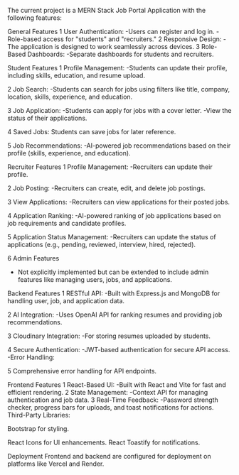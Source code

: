The current project is a MERN Stack Job Portal Application with the following features:

General Features
1 User Authentication:
  -Users can register and log in.
  -Role-based access for "students" and "recruiters."
2 Responsive Design:
  -The application is designed to work seamlessly across devices.
3 Role-Based Dashboards:
  -Separate dashboards for students and recruiters.

Student Features
1 Profile Management:
 -Students can update their profile, including skills, education, and resume upload.

2 Job Search:
  -Students can search for jobs using filters like title, company, location, skills, experience, and education.

3 Job Application:
  -Students can apply for jobs with a cover letter.
  -View the status of their applications.

4 Saved Jobs:
  Students can save jobs for later reference.

5 Job Recommendations:
  -AI-powered job recommendations based on their profile (skills, experience, and education).

Recruiter Features
1 Profile Management:
  -Recruiters can update their profile.

2 Job Posting:
  -Recruiters can create, edit, and delete job postings.

3 View Applications:
  -Recruiters can view applications for their posted jobs.

4 Application Ranking:
  -AI-powered ranking of job applications based on job requirements and candidate profiles.

5 Application Status Management:
  -Recruiters can update the status of applications (e.g., pending, reviewed, interview, hired, rejected).

6 Admin Features 
- Not explicitly implemented but can be extended to include admin features like managing users, jobs, and applications.

Backend Features
1 RESTful API:
-Built with Express.js and MongoDB for handling user, job, and application data.

2 AI Integration:
-Uses OpenAI API for ranking resumes and providing job recommendations.

3 Cloudinary Integration:
-For storing resumes uploaded by students.

4 Secure Authentication:
-JWT-based authentication for secure API access.
-Error Handling:

5 Comprehensive error handling for API endpoints.

Frontend Features
1 React-Based UI:
-Built with React and Vite for fast and efficient rendering.
2 State Management:
-Context API for managing authentication and job data.
3 Real-Time Feedback:
-Password strength checker, progress bars for uploads, and toast notifications for actions.
Third-Party Libraries:

Bootstrap for styling.

React Icons for UI enhancements.
React Toastify for notifications.

Deployment
Frontend and backend are configured for deployment on platforms like Vercel and Render.
